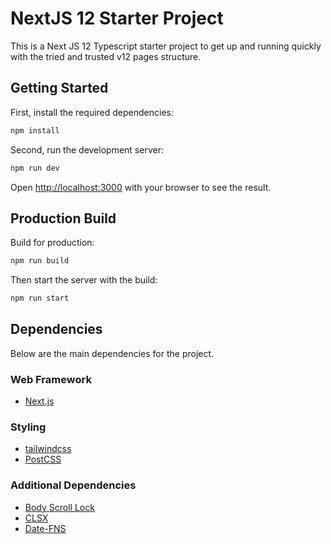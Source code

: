 # NextJS 12 Starter Project

This is a Next JS 12 Typescript starter project to get up and running quickly with the tried and trusted v12 pages structure.

## Getting Started

First, install the required dependencies:

```bash
npm install
```

Second, run the development server:

```bash
npm run dev
```

Open [http://localhost:3000](http://localhost:3000) with your browser to see the result.

## Production Build

Build for production:

```bash
npm run build
```

Then start the server with the build:

```bash
npm run start
```

## Dependencies

Below are the main dependencies for the project.

### Web Framework

- [Next.js](https://nextjs.org/)

### Styling

- [tailwindcss](https://tailwindcss.com/)
- [PostCSS](https://github.com/postcss/postcss)

### Additional Dependencies

- [Body Scroll Lock](https://github.com/willmcpo/body-scroll-lock)
- [CLSX](https://github.com/lukeed/clsx)
- [Date-FNS](https://github.com/date-fns/date-fns)
